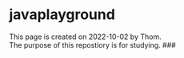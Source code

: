 # javaplayground #
This page is created on 2022-10-02 by Thom. <br>
The purpose of this repostiory is for studying. ###
